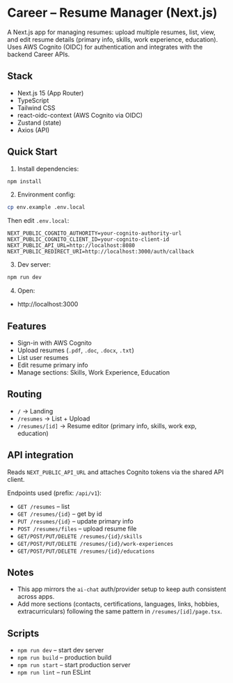 # Career – Resume Manager (Next.js)

A Next.js app for managing resumes: upload multiple resumes, list, view, and edit resume details (primary info, skills, work experience, education). Uses AWS Cognito (OIDC) for authentication and integrates with the backend Career APIs.

## Stack
- Next.js 15 (App Router)
- TypeScript
- Tailwind CSS
- react-oidc-context (AWS Cognito via OIDC)
- Zustand (state)
- Axios (API)

## Quick Start

1. Install dependencies:
```bash
npm install
```

2. Environment config:
```bash
cp env.example .env.local
```
Then edit `.env.local`:
```env
NEXT_PUBLIC_COGNITO_AUTHORITY=your-cognito-authority-url
NEXT_PUBLIC_COGNITO_CLIENT_ID=your-cognito-client-id
NEXT_PUBLIC_API_URL=http://localhost:8080
NEXT_PUBLIC_REDIRECT_URI=http://localhost:3000/auth/callback
```

3. Dev server:
```bash
npm run dev
```

4. Open:
- http://localhost:3000

## Features
- Sign-in with AWS Cognito
- Upload resumes (`.pdf`, `.doc`, `.docx`, `.txt`)
- List user resumes
- Edit resume primary info
- Manage sections: Skills, Work Experience, Education

## Routing
- `/` → Landing
- `/resumes` → List + Upload
- `/resumes/[id]` → Resume editor (primary info, skills, work exp, education)

## API integration
Reads `NEXT_PUBLIC_API_URL` and attaches Cognito tokens via the shared API client.

Endpoints used (prefix: `/api/v1`):
- `GET /resumes` – list
- `GET /resumes/{id}` – get by id
- `PUT /resumes/{id}` – update primary info
- `POST /resumes/files` – upload resume file
- `GET/POST/PUT/DELETE /resumes/{id}/skills`
- `GET/POST/PUT/DELETE /resumes/{id}/work-experiences`
- `GET/POST/PUT/DELETE /resumes/{id}/educations`

## Notes
- This app mirrors the `ai-chat` auth/provider setup to keep auth consistent across apps.
- Add more sections (contacts, certifications, languages, links, hobbies, extracurriculars) following the same pattern in `/resumes/[id]/page.tsx`.

## Scripts
- `npm run dev` – start dev server
- `npm run build` – production build
- `npm run start` – start production server
- `npm run lint` – run ESLint